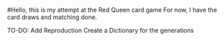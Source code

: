 #Hello, this is my attempt at the Red Queen card game 
For now, I have the card draws and matching done. 

TO-DO: 
Add Reproduction
Create a Dictionary for the generations 


